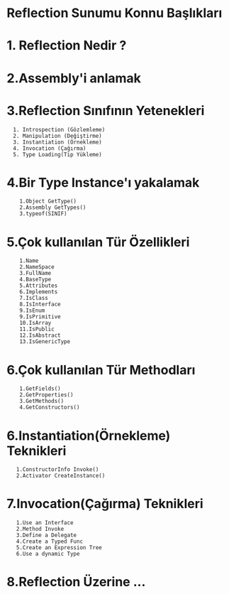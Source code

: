 # Reflection Sunumu Konnu Başlıkları
   # 1. Reflection Nedir ? 
   # 2.Assembly'i anlamak   
   # 3.Reflection Sınıfının Yetenekleri
      1. Introspection (Gözlemleme)
      2. Manipulation (Değiştirme)
      3. Instantiation (Örnekleme)
      4. Invocation (Çağırma)
      5. Type Loading(Tip Yükleme)
   # 4.Bir Type Instance'ı yakalamak
        1.Object GetType()
        2.Assembly GetTypes()
        3.typeof(SINIF)     
   # 5.Çok kullanılan Tür Özellikleri
        1.Name
        2.NameSpace
        3.FullName
        4.BaseType
        5.Attributes
        6.Implements
        7.IsClass
        8.IsInterface
        9.IsEnum
        9.IsPrimitive
        10.IsArray
        11.IsPublic
        12.IsAbstract
        13.IsGenericType
   # 6.Çok kullanılan Tür Methodları
        1.GetFields()
        2.GetProperties()
        3.GetMethods()
        4.GetConstructors()
   # 6.Instantiation(Örnekleme) Teknikleri
       1.ConstructorInfo Invoke()
       2.Activator CreateInstance() 
   # 7.Invocation(Çağırma) Teknikleri
       1.Use an Interface
       2.Method Invoke
       3.Define a Delegate
       4.Create a Typed Func
       5.Create an Expression Tree
       6.Use a dynamic Type
   # 8.Reflection Üzerine ...
